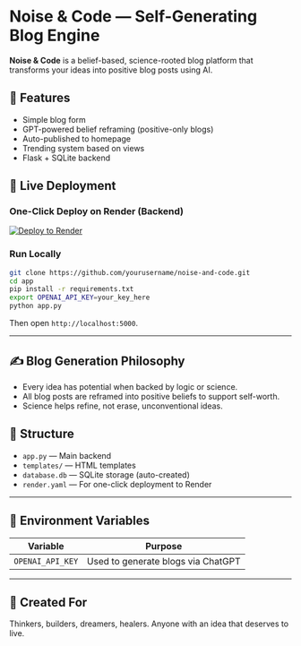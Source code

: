 
# Noise & Code — Self-Generating Blog Engine

**Noise & Code** is a belief-based, science-rooted blog platform that transforms your ideas into positive blog posts using AI.

## 🌱 Features

- Simple blog form
- GPT-powered belief reframing (positive-only blogs)
- Auto-published to homepage
- Trending system based on views
- Flask + SQLite backend

## 🚀 Live Deployment

### One-Click Deploy on Render (Backend)
[![Deploy to Render](https://render.com/images/deploy-to-render-button.svg)](https://render.com/deploy)

### Run Locally

```bash
git clone https://github.com/yourusername/noise-and-code.git
cd app
pip install -r requirements.txt
export OPENAI_API_KEY=your_key_here
python app.py
```

Then open `http://localhost:5000`.

---

## ✍️ Blog Generation Philosophy

- Every idea has potential when backed by logic or science.
- All blog posts are reframed into positive beliefs to support self-worth.
- Science helps refine, not erase, unconventional ideas.

## 📁 Structure

- `app.py` — Main backend
- `templates/` — HTML templates
- `database.db` — SQLite storage (auto-created)
- `render.yaml` — For one-click deployment to Render

---

## 🔐 Environment Variables

| Variable         | Purpose             |
|------------------|---------------------|
| `OPENAI_API_KEY` | Used to generate blogs via ChatGPT |

---

## 👥 Created For

Thinkers, builders, dreamers, healers. Anyone with an idea that deserves to live.


